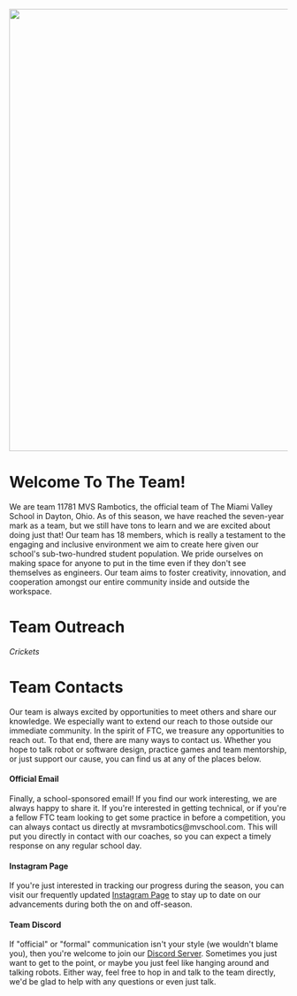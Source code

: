 <p align="center">
  <img src="https://drive.google.com/uc?id=1kTGbjSylOdVbCk655AmCiFTGAwKCXirz" width=800 />
</p>

# Welcome To The Team!

<p>
We are team 11781 MVS Rambotics, the official team of The Miami Valley School in Dayton, Ohio. As of this season, we have reached the seven-year mark as a team, but we still have tons to learn and we are excited about doing just that! Our team has 18 members, which is really a testament to the engaging and inclusive environment we aim to create here given our school's sub-two-hundred student population. We pride ourselves on making space for anyone to put in the time even if they don't see themselves as engineers. Our team aims to foster creativity, innovation, and cooperation amongst our entire community inside and outside the workspace.
</p>

# Team Outreach

*Crickets*

# Team Contacts

<p>
Our team is always excited by opportunities to meet others and share our knowledge. We especially want to extend our reach to those outside our immediate community. In the spirit of FTC, we treasure any opportunities to reach out. To that end, there are many ways to contact us. Whether you hope to talk robot or software design, practice games and team mentorship, or just support our cause, you can find us at any of the places below.
</p>

#### Official Email

<p>
Finally, a school-sponsored email! If you find our work interesting, we are always happy to share it. If you're interested in getting technical, or if you're a fellow FTC team looking to get some practice in before a competition, you can always contact us directly at mvsrambotics@mvschool.com. This will put you directly in contact with our coaches, so you can expect a timely response on any regular school day.
</p>

#### Instagram Page

<p>
If you're just interested in tracking our progress during the season, you can visit our frequently updated <a href="https://instagram.com/mvs_rambotics?igshid=Zjc2ZTc4Nzk">Instagram Page</a> to stay up to date on our advancements during both the on and off-season.
</p>

#### Team Discord

<p>
If "official" or "formal" communication isn't your style (we wouldn't blame you), then you're welcome to join our <a href="https://discord.gg/E8jsaMf2SU">Discord Server</a>. Sometimes you just want to get to the point, or maybe you just feel like hanging around and talking robots. Either way, feel free to hop in and talk to the team directly, we'd be glad to help with any questions or even just talk.
</p>
